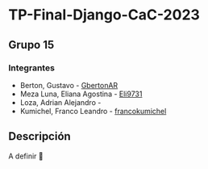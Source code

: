 # TP-Final-Django-CaC-2023

## Grupo 15

### Integrantes
- Berton, Gustavo - [GbertonAR](https://github.com/GbertonAR)
- Meza Luna, Eliana Agostina - [Eli9731](https://github.com/Eli9731)
- Loza, Adrian Alejandro -
- Kumichel, Franco Leandro - [francokumichel](https://github.com/francokumichel)

## Descripción

A definir 🤔
